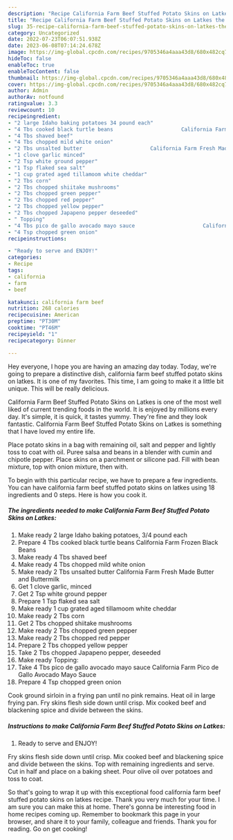 ```yaml
---
description: "Recipe California Farm Beef Stuffed Potato Skins on Latkes the Delicious"
title: "Recipe California Farm Beef Stuffed Potato Skins on Latkes the Delicious"
slug: 35-recipe-california-farm-beef-stuffed-potato-skins-on-latkes-the-delicious
category: Uncategorized
date: 2022-07-23T06:07:51.938Z
date: 2023-06-08T07:14:24.678Z
image: https://img-global.cpcdn.com/recipes/9705346a4aaa43d8/680x482cq70/california-farm-beef-stuffed-potato-skins-on-latkes-recipe-main-photo.jpg
hideToc: false
enableToc: true
enableTocContent: false
thumbnail: https://img-global.cpcdn.com/recipes/9705346a4aaa43d8/680x482cq70/california-farm-beef-stuffed-potato-skins-on-latkes-recipe-main-photo.jpg
cover: https://img-global.cpcdn.com/recipes/9705346a4aaa43d8/680x482cq70/california-farm-beef-stuffed-potato-skins-on-latkes-recipe-main-photo.jpg
author: Admin
authorAv: notfound
ratingvalue: 3.3
reviewcount: 10
recipeingredient:
- "2 large Idaho baking potatoes 34 pound each"
- "4 Tbs cooked black turtle beans                      California Farm Frozen Black Beans"
- "4 Tbs shaved beef"
- "4 Tbs chopped mild white onion"
- "2 Tbs unsalted butter                      California Farm Fresh Made Butter and Buttermilk"
- "1 clove garlic minced"
- "2 Tsp white ground pepper"
- "1 Tsp flaked sea salt"
- "1 cup grated aged tillamoom white cheddar"
- "2 Tbs corn"
- "2 Tbs chopped shiitake mushrooms"
- "2 Tbs chopped green pepper"
- "2 Tbs chopped red pepper"
- "2 Tbs chopped yellow pepper"
- "2 Tbs chopped Japapeno pepper deseeded"
- " Topping"
- "4 Tbs pico de gallo avocado mayo sauce                      California Farm Pico de Gallo Avocado Mayo Sauce"
- "4 Tsp chopped green onion"
recipeinstructions:

- "Ready to serve and ENJOY!"
categories:
- Recipe
tags:
- california
- farm
- beef

katakunci: california farm beef 
nutrition: 268 calories
recipecuisine: American
preptime: "PT30M"
cooktime: "PT46M"
recipeyield: "1"
recipecategory: Dinner

---
```



Hey everyone, I hope you are having an amazing day today. Today, we're going to prepare a distinctive dish, california farm beef stuffed potato skins on latkes. It is one of my favorites. This time, I am going to make it a little bit unique. This will be really delicious.

California Farm Beef Stuffed Potato Skins on Latkes is one of the most well liked of current trending foods in the world. It is enjoyed by millions every day. It's simple, it is quick, it tastes yummy. They're fine and they look fantastic. California Farm Beef Stuffed Potato Skins on Latkes is something that I have loved my entire life.

Place potato skins in a bag with remaining oil, salt and pepper and lightly toss to coat with oil. Puree salsa and beans in a blender with cumin and chipotle pepper. Place skins on a parchment or silicone pad. Fill with bean mixture, top with onion mixture, then with.


To begin with this particular recipe, we have to prepare a few ingredients. You can have california farm beef stuffed potato skins on latkes using 18 ingredients and 0 steps. Here is how you cook it.

<!--inarticleads1-->

##### The ingredients needed to make California Farm Beef Stuffed Potato Skins on Latkes:

1. Make ready 2 large Idaho baking potatoes, 3/4 pound each
1. Prepare 4 Tbs cooked black turtle beans                      California Farm Frozen Black Beans
1. Make ready 4 Tbs shaved beef
1. Make ready 4 Tbs chopped mild white onion
1. Make ready 2 Tbs unsalted butter                      California Farm Fresh Made Butter and Buttermilk
1. Get 1 clove garlic, minced
1. Get 2 Tsp white ground pepper
1. Prepare 1 Tsp flaked sea salt
1. Make ready 1 cup grated aged tillamoom white cheddar
1. Make ready 2 Tbs corn
1. Get 2 Tbs chopped shiitake mushrooms
1. Make ready 2 Tbs chopped green pepper
1. Make ready 2 Tbs chopped red pepper
1. Prepare 2 Tbs chopped yellow pepper
1. Take 2 Tbs chopped Japapeno pepper, deseeded
1. Make ready  Topping:
1. Take 4 Tbs pico de gallo avocado mayo sauce                      California Farm Pico de Gallo Avocado Mayo Sauce
1. Prepare 4 Tsp chopped green onion


Cook ground sirloin in a frying pan until no pink remains. Heat oil in large frying pan. Fry skins flesh side down until crisp. Mix cooked beef and blackening spice and divide between the skins. 

<!--inarticleads2-->

##### Instructions to make California Farm Beef Stuffed Potato Skins on Latkes:


1. Ready to serve and ENJOY!

Fry skins flesh side down until crisp. Mix cooked beef and blackening spice and divide between the skins. Top with remaining ingredients and serve. Cut in half and place on a baking sheet. Pour olive oil over potatoes and toss to coat. 

So that's going to wrap it up with this exceptional food california farm beef stuffed potato skins on latkes recipe. Thank you very much for your time. I am sure you can make this at home. There's gonna be interesting food in home recipes coming up. Remember to bookmark this page in your browser, and share it to your family, colleague and friends. Thank you for reading. Go on get cooking!
